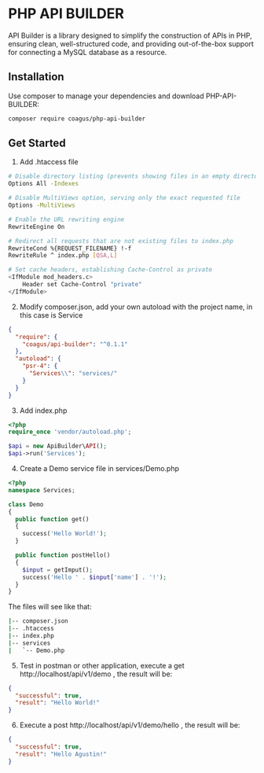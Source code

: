 # PHP API BUILDER

API Builder is a library designed to simplify the construction of APIs in PHP, ensuring clean, well-structured code, and providing out-of-the-box support for connecting a MySQL database as a resource.

## Installation

Use composer to manage your dependencies and download PHP-API-BUILDER:

``` bash
composer require coagus/php-api-builder
```

## Get Started

1. Add .htaccess file

``` sh
# Disable directory listing (prevents showing files in an empty directory)
Options All -Indexes

# Disable MultiViews option, serving only the exact requested file
Options -MultiViews

# Enable the URL rewriting engine
RewriteEngine On

# Redirect all requests that are not existing files to index.php
RewriteCond %{REQUEST_FILENAME} !-f
RewriteRule ^ index.php [QSA,L]

# Set cache headers, establishing Cache-Control as private
<IfModule mod_headers.c>
    Header set Cache-Control "private"
</IfModule>
```

2. Modify composer.json, add your own autoload with the project name, in this case is Service

``` json
{
  "require": {
    "coagus/api-builder": "^0.1.1"
  },
  "autoload": {
    "psr-4": {
      "Services\\": "services/"
    }
  }
}
```

3. Add index.php

``` php
<?php
require_once 'vendor/autoload.php';

$api = new ApiBuilder\API();
$api->run('Services');
```

4. Create a Demo service file in services/Demo.php

``` php
<?php
namespace Services;

class Demo
{
  public function get()
  {
    success('Hello World!');
  }

  public function postHello()
  {
    $input = getImput();
    success('Hello ' . $input['name'] . '!');
  }
}

```

The files will see like that:

``` sh
|-- composer.json
|-- .htaccess
|-- index.php
|-- services
|   `-- Demo.php
```

5. Test in postman or other application, execute a get http://localhost/api/v1/demo , the result will be:

``` json
{
  "successful": true,
  "result": "Hello World!"
}
```

6. Execute a post http://localhost/api/v1/demo/hello , the result will be:

``` json
{
  "successful": true,
  "result": "Hello Agustin!"
}
```